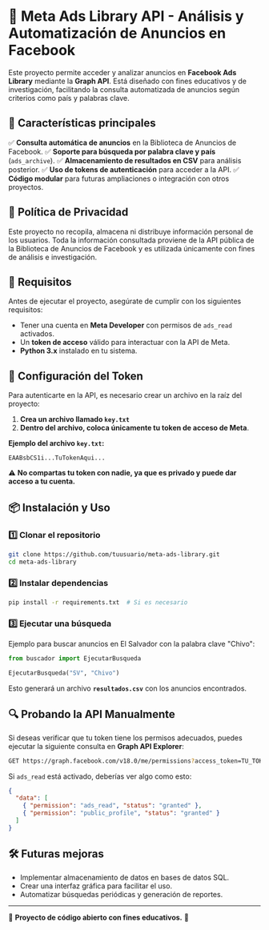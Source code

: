 # 📌 Meta Ads Library API - Análisis y Automatización de Anuncios en Facebook

Este proyecto permite acceder y analizar anuncios en **Facebook Ads Library** mediante la **Graph API**. Está diseñado con fines educativos y de investigación, facilitando la consulta automatizada de anuncios según criterios como país y palabras clave.

## 🚀 Características principales
✅ **Consulta automática de anuncios** en la Biblioteca de Anuncios de Facebook.
✅ **Soporte para búsqueda por palabra clave y país** (`ads_archive`).
✅ **Almacenamiento de resultados en CSV** para análisis posterior.
✅ **Uso de tokens de autenticación** para acceder a la API.
✅ **Código modular** para futuras ampliaciones o integración con otros proyectos.

## 📜 Política de Privacidad
Este proyecto no recopila, almacena ni distribuye información personal de los usuarios. Toda la información consultada proviene de la API pública de la Biblioteca de Anuncios de Facebook y es utilizada únicamente con fines de análisis e investigación.

## 📌 Requisitos
Antes de ejecutar el proyecto, asegúrate de cumplir con los siguientes requisitos:
- Tener una cuenta en **Meta Developer** con permisos de `ads_read` activados.
- Un **token de acceso** válido para interactuar con la API de Meta.
- **Python 3.x** instalado en tu sistema.

## 🔑 Configuración del Token
Para autenticarte en la API, es necesario crear un archivo en la raíz del proyecto:
1. **Crea un archivo llamado `key.txt`**
2. **Dentro del archivo, coloca únicamente tu token de acceso de Meta**.

**Ejemplo del archivo `key.txt`:**
```
EAABsbCS1i...TuTokenAqui...
```
⚠ **No compartas tu token con nadie, ya que es privado y puede dar acceso a tu cuenta.**

## 📦 Instalación y Uso
### 1️⃣ Clonar el repositorio
```bash
git clone https://github.com/tuusuario/meta-ads-library.git
cd meta-ads-library
```

### 2️⃣ Instalar dependencias
```bash
pip install -r requirements.txt  # Si es necesario
```

### 3️⃣ Ejecutar una búsqueda
Ejemplo para buscar anuncios en El Salvador con la palabra clave "Chivo":
```python
from buscador import EjecutarBusqueda

EjecutarBusqueda("SV", "Chivo")
```
Esto generará un archivo **`resultados.csv`** con los anuncios encontrados.

## 🔍 Probando la API Manualmente
Si deseas verificar que tu token tiene los permisos adecuados, puedes ejecutar la siguiente consulta en **Graph API Explorer**:
```bash
GET https://graph.facebook.com/v18.0/me/permissions?access_token=TU_TOKEN
```
Si `ads_read` está activado, deberías ver algo como esto:
```json
{
  "data": [
    { "permission": "ads_read", "status": "granted" },
    { "permission": "public_profile", "status": "granted" }
  ]
}
```

## 🛠️ Futuras mejoras
- Implementar almacenamiento de datos en bases de datos SQL.
- Crear una interfaz gráfica para facilitar el uso.
- Automatizar búsquedas periódicas y generación de reportes.

---

📌 **Proyecto de código abierto con fines educativos.** 🚀

